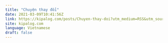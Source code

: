 ```yaml
---
title: "Chuyện thay đổi"
date: 2021-03-09T10:41:56Z
link: https://kipalog.com/posts/Chuyen-thay-doi?utm_medium=RSS&utm_source=news.12bit.vn
site: kipalog.com
language: Vietnamese
draft: false
---
```

